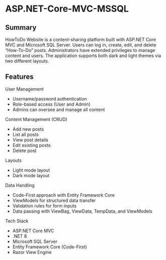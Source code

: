 # ASP.NET-Core-MVC-MSSQL

## Summary
HowToDo Website is a content-sharing platform built with ASP.NET Core MVC and Microsoft SQL Server.
Users can log in, create, edit, and delete “How-To-Do” posts. Administrators have extended privileges to manage content and users. The application supports both dark and light themes via two different layouts.

## Features
User Management
- Username/password authentication
- Role-based access (User and Admin)
- Admins can oversee and manage all content

Content Management (CRUD)
- Add new posts
- List all posts
- View post details
- Edit existing posts
- Delete post

Layouts
- Light mode layout
- Dark mode layout

Data Handling
- Code-First approach with Entity Framework Core
- ViewModels for structured data transfer
- Validation rules for form inputs
- Data passing with ViewBag, ViewData, TempData, and ViewModels

Tech Stack
- ASP.NET Core MVC
- .NET 8
- Microsoft SQL Server
- Entity Framework Core (Code-First)
- Razor View Engine
